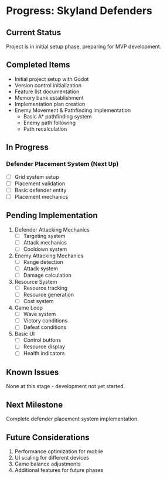 # Progress: Skyland Defenders

## Current Status
Project is in initial setup phase, preparing for MVP development.

## Completed Items
- Initial project setup with Godot
- Version control initialization
- Feature list documentation
- Memory bank establishment
- Implementation plan creation
- Enemy Movement & Pathfinding implementation
  - Basic A* pathfinding system
  - Enemy path following
  - Path recalculation

## In Progress
### Defender Placement System (Next Up)
- [ ] Grid system setup
- [ ] Placement validation
- [ ] Basic defender entity
- [ ] Placement mechanics

## Pending Implementation
1. Defender Attacking Mechanics
    - [ ] Targeting system
    - [ ] Attack mechanics
    - [ ] Cooldown system

2. Enemy Attacking Mechanics
    - [ ] Range detection
    - [ ] Attack system
    - [ ] Damage calculation

3. Resource System
    - [ ] Resource tracking
    - [ ] Resource generation
    - [ ] Cost system

4. Game Loop
    - [ ] Wave system
    - [ ] Victory conditions
    - [ ] Defeat conditions

5. Basic UI
    - [ ] Control buttons
    - [ ] Resource display
    - [ ] Health indicators

## Known Issues
None at this stage - development not yet started.

## Next Milestone
Complete defender placement system implementation.

## Future Considerations
1. Performance optimization for mobile
2. UI scaling for different devices
3. Game balance adjustments
4. Additional features for future phases